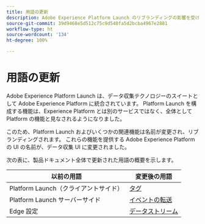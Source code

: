 ```yaml
---
title: 用語の更新
description: Adobe Experience Platform Launch のリブランディングの影響を受ける用語と UI 要素の完全なリストです。
source-git-commit: 39d9468e5d512c75c9d540fa5d2bcba4967e2881
workflow-type: ht
source-wordcount: '134'
ht-degree: 100%

---
```


# 用語の更新

Adobe Experience Platform Launch は、データ収集テクノロジーのスイートとして Adobe Experience Platform に統合されています。 Platform Launch を構成する機能は、Experience Platform とは別のサービスではなく、全体として Platform の機能と見なされるようになりました。

このため、Platform Launch およびいくつかの関連機能は名前が変更され、リブランディングされます。 これらの機能を提供する Adobe Experience Platform の UI の名前が、データ収集 UI に変更されました。

次の表に、製品ドキュメント全体で更新された用語の概要を示します。

| 以前の用語 | 変更後の用語 |
|---|---|
| Platform Launch（クライアントサイド） | [タグ](./home.md) |
| Platform Launch サーバーサイド | [イベントの転送](./ui/event-forwarding/overview.md) |
| Edge 設定 | [データストリーム](https://experienceleague.adobe.com/docs/experience-platform/edge/fundamentals/datastreams.html?lang=ja) |
